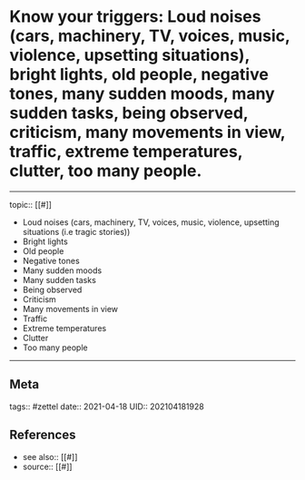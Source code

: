 # Know your triggers: Loud noises (cars, machinery, TV, voices, music, violence, upsetting situations), bright lights, old people, negative tones, many sudden moods, many sudden tasks, being observed, criticism, many movements in view, traffic, extreme temperatures, clutter, too many people.

---

topic:: [[#]]

- Loud noises (cars, machinery, TV, voices, music, violence, upsetting situations (i.e tragic stories))
- Bright lights
- Old people
- Negative tones
- Many sudden moods
- Many sudden tasks
- Being observed
- Criticism
- Many movements in view
- Traffic
- Extreme temperatures
- Clutter
- Too many people

---
## Meta
tags:: #zettel
date:: 2021-04-18
UID:: 202104181928
## References
- see also:: [[#]]
- source:: [[#]]